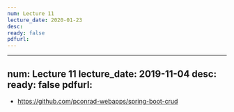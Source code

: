 ```yaml
---
num: Lecture 11
lecture_date: 2020-01-23
desc:
ready: false
pdfurl:
---
```


---
num: Lecture 11
lecture_date: 2019-11-04
desc:
ready: false
pdfurl:
---


* <https://github.com/pconrad-webapps/spring-boot-crud>
